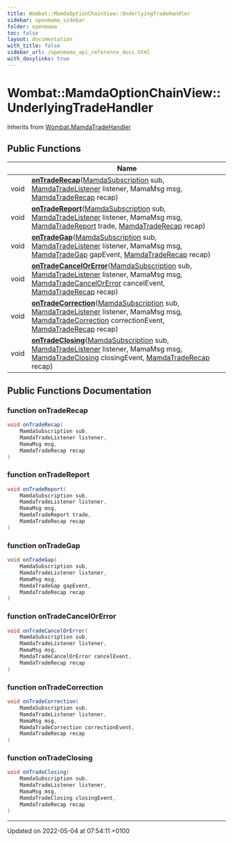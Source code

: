 ```yaml
---
title: Wombat::MamdaOptionChainView::UnderlyingTradeHandler
sidebar: openmama_sidebar
folder: openmama
toc: false
layout: documentation
with_title: false
sidebar_url: /openmama_api_reference_docs.html
with_doxylinks: true
---
```


# Wombat::MamdaOptionChainView::UnderlyingTradeHandler





Inherits from [Wombat.MamdaTradeHandler](interfaceWombat_1_1MamdaTradeHandler.html)

## Public Functions

|                | Name           |
| -------------- | -------------- |
| void | **[onTradeRecap](classWombat_1_1MamdaOptionChainView_1_1UnderlyingTradeHandler.html#function-ontraderecap)**([MamdaSubscription](classWombat_1_1MamdaSubscription.html) sub, [MamdaTradeListener](classWombat_1_1MamdaTradeListener.html) listener, MamaMsg msg, [MamdaTradeRecap](interfaceWombat_1_1MamdaTradeRecap.html) recap) |
| void | **[onTradeReport](classWombat_1_1MamdaOptionChainView_1_1UnderlyingTradeHandler.html#function-ontradereport)**([MamdaSubscription](classWombat_1_1MamdaSubscription.html) sub, [MamdaTradeListener](classWombat_1_1MamdaTradeListener.html) listener, MamaMsg msg, [MamdaTradeReport](interfaceWombat_1_1MamdaTradeReport.html) trade, [MamdaTradeRecap](interfaceWombat_1_1MamdaTradeRecap.html) recap) |
| void | **[onTradeGap](classWombat_1_1MamdaOptionChainView_1_1UnderlyingTradeHandler.html#function-ontradegap)**([MamdaSubscription](classWombat_1_1MamdaSubscription.html) sub, [MamdaTradeListener](classWombat_1_1MamdaTradeListener.html) listener, MamaMsg msg, [MamdaTradeGap](interfaceWombat_1_1MamdaTradeGap.html) gapEvent, [MamdaTradeRecap](interfaceWombat_1_1MamdaTradeRecap.html) recap) |
| void | **[onTradeCancelOrError](classWombat_1_1MamdaOptionChainView_1_1UnderlyingTradeHandler.html#function-ontradecancelorerror)**([MamdaSubscription](classWombat_1_1MamdaSubscription.html) sub, [MamdaTradeListener](classWombat_1_1MamdaTradeListener.html) listener, MamaMsg msg, [MamdaTradeCancelOrError](interfaceWombat_1_1MamdaTradeCancelOrError.html) cancelEvent, [MamdaTradeRecap](interfaceWombat_1_1MamdaTradeRecap.html) recap) |
| void | **[onTradeCorrection](classWombat_1_1MamdaOptionChainView_1_1UnderlyingTradeHandler.html#function-ontradecorrection)**([MamdaSubscription](classWombat_1_1MamdaSubscription.html) sub, [MamdaTradeListener](classWombat_1_1MamdaTradeListener.html) listener, MamaMsg msg, [MamdaTradeCorrection](interfaceWombat_1_1MamdaTradeCorrection.html) correctionEvent, [MamdaTradeRecap](interfaceWombat_1_1MamdaTradeRecap.html) recap) |
| void | **[onTradeClosing](classWombat_1_1MamdaOptionChainView_1_1UnderlyingTradeHandler.html#function-ontradeclosing)**([MamdaSubscription](classWombat_1_1MamdaSubscription.html) sub, [MamdaTradeListener](classWombat_1_1MamdaTradeListener.html) listener, MamaMsg msg, [MamdaTradeClosing](interfaceWombat_1_1MamdaTradeClosing.html) closingEvent, [MamdaTradeRecap](interfaceWombat_1_1MamdaTradeRecap.html) recap) |

## Public Functions Documentation

### function onTradeRecap

```csharp
void onTradeRecap(
    MamdaSubscription sub,
    MamdaTradeListener listener,
    MamaMsg msg,
    MamdaTradeRecap recap
)
```


### function onTradeReport

```csharp
void onTradeReport(
    MamdaSubscription sub,
    MamdaTradeListener listener,
    MamaMsg msg,
    MamdaTradeReport trade,
    MamdaTradeRecap recap
)
```


### function onTradeGap

```csharp
void onTradeGap(
    MamdaSubscription sub,
    MamdaTradeListener listener,
    MamaMsg msg,
    MamdaTradeGap gapEvent,
    MamdaTradeRecap recap
)
```


### function onTradeCancelOrError

```csharp
void onTradeCancelOrError(
    MamdaSubscription sub,
    MamdaTradeListener listener,
    MamaMsg msg,
    MamdaTradeCancelOrError cancelEvent,
    MamdaTradeRecap recap
)
```


### function onTradeCorrection

```csharp
void onTradeCorrection(
    MamdaSubscription sub,
    MamdaTradeListener listener,
    MamaMsg msg,
    MamdaTradeCorrection correctionEvent,
    MamdaTradeRecap recap
)
```


### function onTradeClosing

```csharp
void onTradeClosing(
    MamdaSubscription sub,
    MamdaTradeListener listener,
    MamaMsg msg,
    MamdaTradeClosing closingEvent,
    MamdaTradeRecap recap
)
```


-------------------------------

Updated on 2022-05-04 at 07:54:11 +0100
